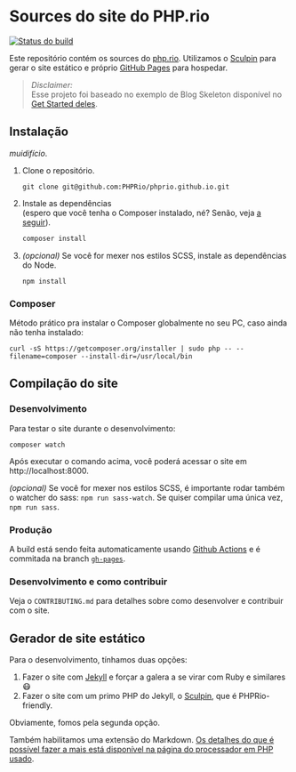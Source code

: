 # Sources do site do PHP.rio

[![Status do build](https://github.com/PHPRio/site/actions/workflows/deploy.yml/badge.svg)](https://github.com/PHPRio/site/actions/workflows/deploy.yml)  
 
Este repositório contém os sources do [php.rio](http://php.rio).
Utilizamos o [Sculpin](https://sculpin.io) para gerar o site estático e próprio [GitHub Pages](https://pages.github.com) para hospedar.
 
> *Disclaimer:*  
> Esse projeto foi baseado no exemplo de Blog Skeleton disponível no [Get Started deles](https://sculpin.io/getstarted).

## Instalação

_muidifício_.

1. Clone o repositório.
   ```
   git clone git@github.com:PHPRio/phprio.github.io.git
   ```
2. Instale as dependências  
   (espero que você tenha o Composer instalado, né? Senão, veja [a seguir](#Composer)).
   ```sh
   composer install
   ```
3. _(opcional)_ Se você for mexer nos estilos SCSS, instale as dependências do Node.
   ```
   npm install
   ```

### Composer
Método prático pra instalar o Composer globalmente no seu PC, caso ainda não tenha instalado:
```
curl -sS https://getcomposer.org/installer | sudo php -- --filename=composer --install-dir=/usr/local/bin
```

## Compilação do site

### Desenvolvimento

Para testar o site durante o desenvolvimento:
```
composer watch
```
Após executar o comando acima, você poderá acessar o site em http://localhost:8000.

_(opcional)_ Se você for mexer nos estilos SCSS, é importante rodar também o watcher do sass:
`npm run sass-watch`.
Se quiser compilar uma única vez, `npm run sass`.

### Produção

A build está sendo feita automaticamente usando [Github Actions](https://docs.github.com/pt/actions) e é commitada na branch [`gh-pages`](https://github.com/PHPRio/site/tree/gh-pages).

### Desenvolvimento e como contribuir
Veja o `CONTRIBUTING.md` para detalhes sobre como desenvolver e contribuir com o site.

## Gerador de site estático

Para o desenvolvimento, tínhamos duas opções:
 
1. Fazer o site com [Jekyll](https://jekyllrb.com) e forçar a galera a se virar com Ruby e similares :mask:
2. Fazer o site com um primo PHP do Jekyll, o [Sculpin](https://sculpin.io), que é PHPRio-friendly.

Obviamente, fomos pela segunda opção.

Também habilitamos uma extensão do Markdown. [Os detalhes do que é possível fazer a mais está disponível na página do processador em PHP usado](https://michelf.ca/projects/php-markdown/extra).
